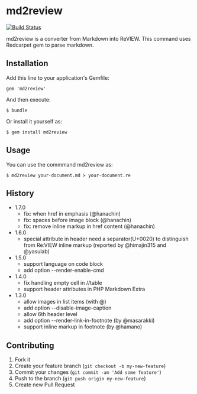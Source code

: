 # md2review

[![Build Status](https://api.travis-ci.org/takahashim/md2review.png)](https://travis-ci.org/takahashim/md2review)

md2review is a converter from Markdown into ReVIEW.
This command uses Redcarpet gem to parse markdown.

## Installation

Add this line to your application's Gemfile:

    gem 'md2review'

And then execute:

    $ bundle

Or install it yourself as:

    $ gem install md2review

## Usage

You can use the commmand md2review as:

    $ md2review your-document.md > your-document.re

## History

* 1.7.0
    * fix: when href in emphasis (@hanachin)
    * fix: spaces before image block (@hanachin)
    * fix: remove inline markup in href content (@hanachin)
* 1.6.0
    * special attribute in header need a separator(U+0020) to distinguish from Re:VIEW inline markup
      (reported by @himajin315 and @yasulab)
* 1.5.0
    * support language on code block
    * add option --render-enable-cmd
* 1.4.0
    * fix handling empty cell in //table
    * support header attributes in PHP Markdown Extra
* 1.3.0
    * allow images in list items (with @<icon>)
    * add option --disable-image-caption
    * allow 6th header level
    * add option --render-link-in-footnote (by @masarakki)
    * support inline markup in footnote (by @hamano)

## Contributing

1. Fork it
2. Create your feature branch (`git checkout -b my-new-feature`)
3. Commit your changes (`git commit -am 'Add some feature'`)
4. Push to the branch (`git push origin my-new-feature`)
5. Create new Pull Request
